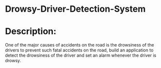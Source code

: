 # Drowsy-Driver-Detection-System
# Description: 
One of the major causes of accidents on the road is the drowsiness
of the drivers to prevent such fatal accidents on the road, build an application to
detect the drowsiness of the driver and set an alarm whenever the driver is drowsy.
